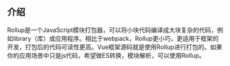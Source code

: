 ## 介绍
Rollup是一个JavaScript模块打包器，可以将小块代码编译成大块复杂的代码，例如library（库）或应用程序。相比于webpack，Rollup更小巧，更适用于框架的开发，打包后的代码可读性更高。Vue框架源码就是使用Rollup进行打包的。如果你的应用场景中只是js代码，希望做ES转换，模块解析，可以使用Rollup。